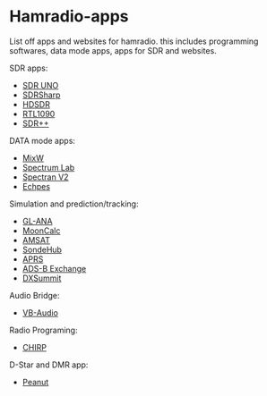 # Hamradio-apps
List off apps and websites for hamradio. this includes programming softwares, data mode apps, apps for SDR and websites.

SDR apps:

- [SDR UNO](https://www.sdrplay.com/sdruno/)
- [SDRSharp](https://airspy.com/download/)
- [HDSDR](https://www.hdsdr.de/index.html)
- [RTL1090](https://webshop.jetvision.de/)
- [SDR++](https://www.sdrpp.org/)

DATA mode apps:
- [MixW](http://mixw.net/)
- [Spectrum Lab](https://www.qsl.net/dl4yhf/spectra1.html)
- [Spectran V2](https://www.sdradio.eu/weaksignals/spectran.html)
- [Echpes](https://sourceforge.net/projects/echoes/)

Simulation and prediction/tracking: 
- [GL-ANA](http://gal-ana.de/)
- [MoonCalc](https://www.mooncalc.org/)
- [AMSAT](https://www.amsat.org/track/index.php)
- [SondeHub](https://predict.sondehub.org/)
- [APRS](https://aprs.fi/)
- [ADS-B Exchange](https://globe.adsbexchange.com/)
- [DXSummit](http://dxsummit.fi/)

Audio Bridge:
- [VB-Audio](https://vb-audio.com/Cable/)

Radio Programing:
- [CHIRP](https://chirp.danplanet.com/projects/chirp/wiki/Home)

D-Star and DMR app:
- [Peanut](https://www.pa7lim.nl/peanut/)
